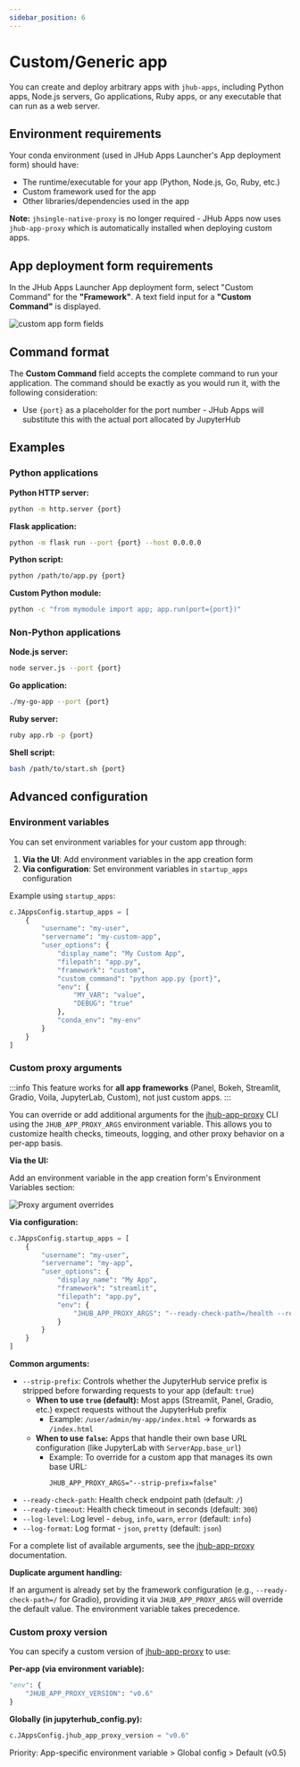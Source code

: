 ```yaml
---
sidebar_position: 6
---
```


# Custom/Generic app

You can create and deploy arbitrary apps with `jhub-apps`, including Python apps, Node.js servers, Go applications, Ruby apps, or any executable that can run as a web server.

## Environment requirements

Your conda environment (used in JHub Apps Launcher's App deployment form) should have:

* The runtime/executable for your app (Python, Node.js, Go, Ruby, etc.)
* Custom framework used for the app
* Other libraries/dependencies used in the app

**Note:** `jhsingle-native-proxy` is no longer required - JHub Apps now uses `jhub-app-proxy` which is automatically installed when deploying custom apps.

## App deployment form requirements

In the JHub Apps Launcher App deployment form, select "Custom Command" for the **"Framework"**.
A text field input for a **"Custom Command"** is displayed.

![custom app form fields](/img/custom_app_creation.png)

## Command format

The **Custom Command** field accepts the complete command to run your application. The command should be exactly as you would run it, with the following consideration:

* Use `{port}` as a placeholder for the port number - JHub Apps will substitute this with the actual port allocated by JupyterHub

## Examples

### Python applications

**Python HTTP server:**
```bash
python -m http.server {port}
```

**Flask application:**
```bash
python -m flask run --port {port} --host 0.0.0.0
```

**Python script:**
```bash
python /path/to/app.py {port}
```

**Custom Python module:**
```bash
python -c "from mymodule import app; app.run(port={port})"
```

### Non-Python applications

**Node.js server:**
```bash
node server.js --port {port}
```

**Go application:**
```bash
./my-go-app --port {port}
```

**Ruby server:**
```bash
ruby app.rb -p {port}
```

**Shell script:**
```bash
bash /path/to/start.sh {port}
```

## Advanced configuration

### Environment variables

You can set environment variables for your custom app through:

1. **Via the UI**: Add environment variables in the app creation form
2. **Via configuration**: Set environment variables in `startup_apps` configuration

Example using `startup_apps`:
```python
c.JAppsConfig.startup_apps = [
    {
        "username": "my-user",
        "servername": "my-custom-app",
        "user_options": {
            "display_name": "My Custom App",
            "filepath": "app.py",
            "framework": "custom",
            "custom_command": "python app.py {port}",
            "env": {
                "MY_VAR": "value",
                "DEBUG": "true"
            },
            "conda_env": "my-env"
        }
    }
]
```

### Custom proxy arguments

:::info
This feature works for **all app frameworks** (Panel, Bokeh, Streamlit, Gradio, Voila, JupyterLab, Custom), not just custom apps.
:::

You can override or add additional arguments for the [jhub-app-proxy](https://github.com/nebari-dev/jhub-app-proxy) CLI using the `JHUB_APP_PROXY_ARGS` environment variable. This allows you to customize health checks, timeouts, logging, and other proxy behavior on a per-app basis.

**Via the UI:**

Add an environment variable in the app creation form's Environment Variables section:

![Proxy argument overrides](/img/proxy-arg-overrides.png)

**Via configuration:**

```python
c.JAppsConfig.startup_apps = [
    {
        "username": "my-user",
        "servername": "my-app",
        "user_options": {
            "display_name": "My App",
            "framework": "streamlit",
            "filepath": "app.py",
            "env": {
                "JHUB_APP_PROXY_ARGS": "--ready-check-path=/health --ready-timeout=600"
            }
        }
    }
]
```

**Common arguments:**

- `--strip-prefix`: Controls whether the JupyterHub service prefix is stripped before forwarding requests to your app (default: `true`)
  - **When to use `true` (default):** Most apps (Streamlit, Panel, Gradio, etc.) expect requests without the JupyterHub prefix
    - Example: `/user/admin/my-app/index.html` → forwards as `/index.html`
  - **When to use `false`:** Apps that handle their own base URL configuration (like JupyterLab with `ServerApp.base_url`)
    - Example: To override for a custom app that manages its own base URL:
      ```
      JHUB_APP_PROXY_ARGS="--strip-prefix=false"
      ```
- `--ready-check-path`: Health check endpoint path (default: `/`)
- `--ready-timeout`: Health check timeout in seconds (default: `300`)
- `--log-level`: Log level - `debug`, `info`, `warn`, `error` (default: `info`)
- `--log-format`: Log format - `json`, `pretty` (default: `json`)

For a complete list of available arguments, see the [jhub-app-proxy](https://github.com/nebari-dev/jhub-app-proxy) documentation.

**Duplicate argument handling:**

If an argument is already set by the framework configuration (e.g., `--ready-check-path=/` for Gradio), providing it via `JHUB_APP_PROXY_ARGS` will override the default value. The environment variable takes precedence.

### Custom proxy version

You can specify a custom version of [jhub-app-proxy](https://github.com/nebari-dev/jhub-app-proxy) to use:

**Per-app (via environment variable):**
```python
"env": {
    "JHUB_APP_PROXY_VERSION": "v0.6"
}
```

**Globally (in jupyterhub_config.py):**
```python
c.JAppsConfig.jhub_app_proxy_version = "v0.6"
```

Priority: App-specific environment variable > Global config > Default (v0.5)
